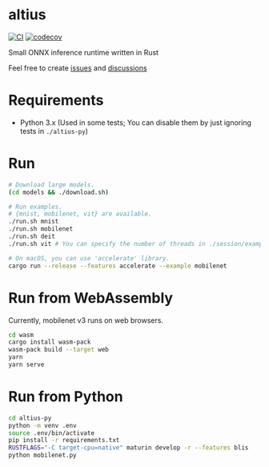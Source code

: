 # altius

[![CI](https://github.com/maekawatoshiki/altius/workflows/CI/badge.svg)](https://github.com/maekawatoshiki/altius/actions/workflows/ci.yml)
[![codecov](https://codecov.io/gh/maekawatoshiki/altius/branch/main/graph/badge.svg)](https://codecov.io/gh/maekawatoshiki/altius)

Small ONNX inference runtime written in Rust

Feel free to create [issues](https://github.com/maekawatoshiki/altius/issues) and [discussions](https://github.com/maekawatoshiki/altius/discussions)

# Requirements

- Python 3.x (Used in some tests; You can disable them by just ignoring tests in `./altius-py`)

# Run

```sh
# Download large models.
(cd models && ./download.sh)

# Run examples.
# {mnist, mobilenet, vit} are available.
./run.sh mnist
./run.sh mobilenet
./run.sh deit
./run.sh vit # You can specify the number of threads in ./session/examples/vit.rs

# On macOS, you can use 'accelerate' library.
cargo run --release --features accelerate --example mobilenet
```

# Run from WebAssembly

Currently, mobilenet v3 runs on web browsers.

```sh
cd wasm
cargo install wasm-pack
wasm-pack build --target web
yarn
yarn serve
```

# Run from Python

```sh
cd altius-py
python -m venv .env
source .env/bin/activate
pip install -r requirements.txt
RUSTFLAGS="-C target-cpu=native" maturin develop -r --features blis
python mobilenet.py
```
